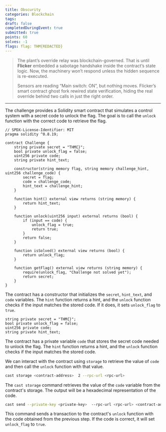 ```yaml
---
title: Obscurity
categories: Blockchain
tags: 
draft: false
completedDuringEvent: true
submitted: true
points: 60
solves: -1
flags: flag: THM{REDACTED}
---
```

> The plant’s override relay was blockchain-governed. That is until **Flicker** embedded a sabotage handshake inside the contract’s state logic. Now, the machinery won’t respond unless the hidden sequence is re-executed.
>
> Sensors are reading “Main switch: ON”, but nothing moves. Flicker’s smart contract ghost fork rewired state verification, hiding the real override behind two calls in just the right order.

---

The challenge provides a Solidity smart contract that simulates a control system with a secret code to unlock the flag. The goal is to call the `unlock` function with the correct code to retrieve the flag.

```solidity
// SPDX-License-Identifier: MIT
pragma solidity ^0.8.19;

contract Challenge {
    string private secret = "THM{}";
    bool private unlock_flag = false;
    uint256 private code;
    string private hint_text;
    
    constructor(string memory flag, string memory challenge_hint, uint256 challenge_code) {
        secret = flag;
        code = challenge_code;
        hint_text = challenge_hint;
    }
    
    function hint() external view returns (string memory) {
        return hint_text;
    }
    
    function unlock(uint256 input) external returns (bool) {
        if (input == code) {
            unlock_flag = true;
            return true;
        }
        return false;
    }
    
    function isSolved() external view returns (bool) {
        return unlock_flag;
    }
    
    function getFlag() external view returns (string memory) {
        require(unlock_flag, "Challenge not solved yet");
        return secret;
    }
}
```

The contract has a constructor that initializes the `secret`, `hint_text`, and `code` variables. The `hint` function returns a hint, and the `unlock` function checks if the input matches the stored code. If it does, it sets `unlock_flag` to `true`.

```solidity
string private secret = "THM{}";
bool private unlock_flag = false;
uint256 private code;
string private hint_text;
```

The contract has a private variable `code` that stores the secret code needed to unlock the flag. The `hint` function returns a hint, and the `unlock` function checks if the input matches the stored code.

We can interact with the contract using `storage` to retrieve the value of `code` and then call the `unlock` function with that value.

```sh
cast storage <contract-address>  2 --rpc-url <rpc-url>
```

The `cast storage` command retrieves the value of the `code` variable from the contract's storage. The output will be a hexadecimal representation of the code.

```sh
cast send --private-key <private-key>  --rpc-url <rpc-url> <contract-address>  --legacy "unlock(6778)"
```

This command sends a transaction to the contract's `unlock` function with the code obtained from the previous step. If the code is correct, it will set `unlock_flag` to `true`.
